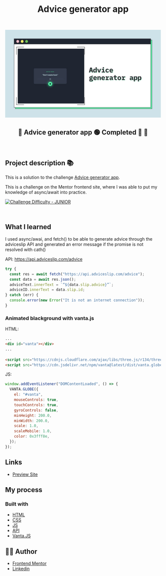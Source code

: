 <h1 align="center">Advice generator app
</h1>

&nbsp;

![](./readme/advice-generator-app.jpg)

<h2 align="center"> 
	🚧 Advice generator app 🟢 Completed 🚀 🚧
  
</h2>

&nbsp;

<!--
## Table of contents

- [Project description](#description) - [What I learned](#What-I-learned) -->

<h2 id="#description">Project description 📚</h2>

This is a solution to the challenge
[Advice generator app](https://www.frontendmentor.io/challenges/advice-generator-app-QdUG-13db).

This is a challenge on the Mentor frontend site, where I was able to put my knowledge of async/await into practice.

<a href="https://www.frontendmentor.io/challenges?difficulties=4"><img src="https://img.shields.io/badge/Difficulty-JUNIOR-5f5668d0?style=for-the-badge&logo=frontendmentor" alt="Challenge Difficulty - JUNIOR"></a>

&nbsp;

## What I learned

I used async/awai, and fetch() to be able to generate advice through the adviceslip API and generated an error message if the promise is not resolved with cath()

API: https://api.adviceslip.com/advice

```js
try {
  const res = await fetch("https://api.adviceslip.com/advice");
  const data = await res.json();
  adviceText.innerText = `“${data.slip.advice}”`;
  adviceID.innerText = data.slip.id;
} catch (err) {
  console.error(new Error("It is not an internet connection"));
}
```

<h3>Animated blackground with vanta.js</h3>

HTML:

```html
...
<div id="vanta"></div>
...

<script src="https://cdnjs.cloudflare.com/ajax/libs/three.js/r134/three.min.js"></script>
<script src="https://cdn.jsdelivr.net/npm/vanta@latest/dist/vanta.globe.min.js"></script>
```

JS:

```js
window.addEventListener("DOMContentLoaded", () => {
  VANTA.GLOBE({
    el: "#vanta",
    mouseControls: true,
    touchControls: true,
    gyroControls: false,
    minHeight: 200.0,
    minWidth: 200.0,
    scale: 1.0,
    scaleMobile: 1.0,
    color: 0x3fff8e,
  });
});
```

## Links

- [Preview Site](https://vinicius-advice-generator.netlify.app)
<!-- - [Frontend Mentor Solution Page](https://www.frontendmentor.io/solutions/challenge-completed-with-htmlcssleaflet-jsgrid-and-responsive--kw3kKedNp) -->

## My process

### Built with

- [HTML](https://developer.mozilla.org/en-US/docs/Web/HTML)
- [CSS](https://developer.mozilla.org/en-US/docs/Web/CSS)
- [JS](https://sass-lang.com)
- [API]()
- [Vanta.JS](https://www.vantajs.com)

## 👨‍💻 Author

- [Frontend Mentor](https://www.frontendmentor.io/profile/viniciusshenri96)
- [Linkedin](https://www.linkedin.com/in/vinícius-henrique-7a2533229/)
